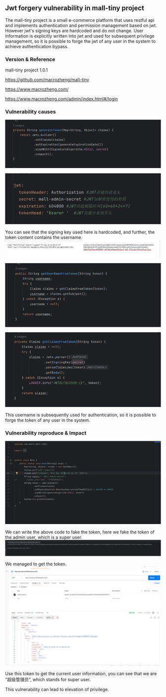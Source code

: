 ## Jwt forgery vulnerability in mall-tiny project

The mall-tiny project is a small e-commerce platform that uses restful api and implements authentication and permission management based on jwt. However jwt's signing keys are hardcoded and do not change. User information is explicitly written into jwt and used for subsequent privilege management, so it is possible to forge the jwt of any user in the system to achieve authentication bypass.

### Version & Reference

mall-tiny project 1.0.1 

https://github.com/macrozheng/mall-tiny

https://www.macrozheng.com/

https://www.macrozheng.com/admin/index.html#/login

### Vulnerability causes

![1734920586332](./img/1734920586332.png)

![1734920784085](./img/1734920784085.png)

You can see that the signing key used here is hardcoded, and further, the token content contains the username.![](./img/1734923508252.png)

![1734920961239](./img/1734920961239.png)

![1734920995856](./img/1734920995856.png)

This username is subsequently used for authentication, so it is possible to forge the token of any user in the system.

### Vulnerability reproduce & Impact

![1734919261587](./img/1734919261587.png)

We can write the above code to fake the token, here we fake the token of the admin user, which is a super user.![1734919294238](./img/1734919294238.png)

We managed to get the token.![1734919359615](./img/1734919359615.png)

Use this token to get the current user information, you can see that we are “超级管理员”, which stands for super user.

This vulnerability can lead to elevation of privilege.
